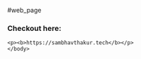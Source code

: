#web_page

### Checkout here: 

<html>
  <body>
   
    <p><b>https://sambhavthakur.tech</b></p>
    </body>
  </html>
